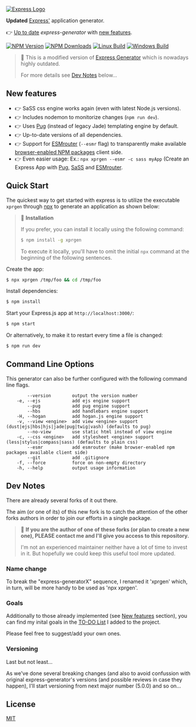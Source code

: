 [![Express Logo](https://i.cloudup.com/zfY6lL7eFa-3000x3000.png)](http://expressjs.com/)

**Updated** [Express'](https://www.npmjs.com/package/express) application generator.

👉 [Up to date](#dev-notes) *express-generator* with [new features](#new-features).

[![NPM Version][npm-image]][npm-url]
[![NPM Downloads][downloads-image]][downloads-url]
[![Linux Build][github-actions-ci-image]][github-actions-ci-url]
[![Windows Build][appveyor-image]][appveyor-url]

<!-- (Syntax highlighting issue breaker (Sorry)) []() -->


> 📌 This is a modified version of [Express
> Generator](https://github.com/expressjs/generator) which is nowadays highly
> outdated.
> 
> For more details see [Dev Notes](#dev-notes) below...

## New features

  * 👉 SaSS css engine works again (even with latest Node.js versions).
  * 👉 Includes nodemon to monitorize changes (`npm run dev`).
  * 👉 Uses [Pug](https://pugjs.org) (instead of legacy Jade) templating engine by default.
  * 👉 Up-to-date versions of all dependencies.
  * 👉 Support for [ESMrouter](https://www.npmjs.com/package/esmrouter)
    (`--esmr` flag) to transparently make available [browser-enabled NPM
    packages](https://docs.npmjs.com/cli/v10/configuring-npm/package-json#browser)
    client side.
  * 👉 Even easier usage: Ex.: `npx xprgen --esmr -c sass myApp` (Create an
    Express App with [Pug](https://pugjs.org), [SaSS](https://sass-lang.com/)
    and [ESMrouter](https://www.npmjs.com/package/esmrouter).


## Quick Start

The quickest way to get started with express is to utilize the executable
`xprgen` through [npx](https://www.npmjs.com/package/npx) to generate an
application as shown below:


> 📌 **Installation**
> 
> If you prefer, you can install it locally using the following command:
> 
> ```sh
> $ npm install -g xprgen
> ```
> 
> To execute it locally, you'll have to omit the initial `npx` command at the
> beginning of the following sentences.


Create the app:

```bash
$ npx xprgen /tmp/foo && cd /tmp/foo
```

Install dependencies:

```bash
$ npm install
```

Start your Express.js app at `http://localhost:3000/`:

```bash
$ npm start
```

Or alternatively, to make it to restart every time a file is changed:

```bash
$ npm run dev
```

## Command Line Options

This generator can also be further configured with the following command line flags.

```
        --version        output the version number
    -e, --ejs            add ejs engine support
        --pug            add pug engine support
        --hbs            add handlebars engine support
    -H, --hogan          add hogan.js engine support
    -v, --view <engine>  add view <engine> support (dust|ejs|hbs|hjs|jade|pug|twig|vash) (defaults to pug)
        --no-view        use static html instead of view engine
    -c, --css <engine>   add stylesheet <engine> support (less|stylus|compass|sass) (defaults to plain css)
        --esmr           add esmrouter (make browser-enabled npm packages available client side)
        --git            add .gitignore
    -f, --force          force on non-empty directory
    -h, --help           output usage information
```

## Dev Notes

There are already several forks of it out there.

The aim (or one of its) of this new fork is to catch the attention of the other
forks authors in order to join our efforts in a single package.

> 📌 **If you are the author of one of these forks (or plan to create a new one),
> PLEASE contact me and I'll give you access to this repository.**
> 
> I'm not an experienced maintainer neither have a lot of time to invest in it.
> But hopefully we could keep this useful tool more updated.

### Name change

To break the "express-generatorX" sequence, I renamed it 'xprgen' which, in
turn, will be more handy to be used as 'npx xprgen'.

### Goals

Additionally to those already implemented (see [New features](#new-features)
section), you can find my inital goals in the [TO-DO List](./TODO.md) I added
to the project.

Please feel free to suggest/add your own ones.

### Versioning

Last but not least...

As we've done several breaking changes (and also to avoid confussion with
original express-generator's versions (and possible reviews in case they
happen), I'll start versioning from next major number (5.0.0) and so on...


## License

[MIT](LICENSE)

[npm-image]: https://img.shields.io/npm/v/xprgen.svg
[npm-url]: https://npmjs.org/package/xprgen
[appveyor-image]: https://img.shields.io/appveyor/ci/dougwilson/generator/master.svg?label=windows
[appveyor-url]: https://ci.appveyor.com/project/dougwilson/generator
[downloads-image]: https://img.shields.io/npm/dm/xprgen.svg
[downloads-url]: https://npmjs.org/package/xprgen
[github-actions-ci-image]: https://img.shields.io/github/workflow/status/expressjs/generator/ci/master?label=linux
[github-actions-ci-url]: https://github.com/expressjs/generator/actions/workflows/ci.yml
